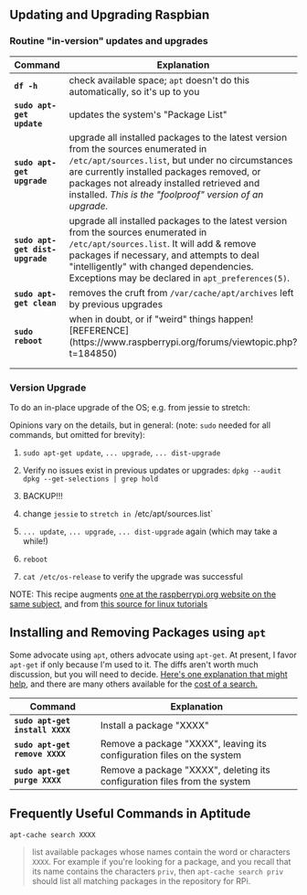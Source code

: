 ## Updating and Upgrading Raspbian 

### Routine "in-version" updates and upgrades

<html>
<head>

</head>

<body>
<table class="minimalistBlack">
<thead>
<tr>
<th>Command</th>
<th>Explanation</th>
</tr>
</thead>
<tbody>

<tr>
<td width="30%"> <b><code>df -h</code></b></td>
<td width="70%">check available space; <code>apt</code> doesn't do this automatically, so it's up to you</td>
</tr>   
<tr>
<td><b><code>sudo apt-get update</code></b></td>
<td>updates the system's "Package List"</td>
</tr>

<tr>
<td><b><code>sudo apt-get upgrade</code></b></td>
<td>upgrade all installed packages to the latest version from the sources enumerated in  <code>/etc/apt/sources.list</code>, but under no circumstances are currently installed packages removed, or packages not already installed retrieved and installed. <em>This is the "foolproof" version of an upgrade.</em></td>
</tr>
<tr>
<td><b><code>sudo apt-get dist-upgrade</code></b></td>
<td>upgrade all installed packages to the latest version from the sources enumerated in  <code>/etc/apt/sources.list</code>. It will add & remove packages if necessary, and attempts to deal "intelligently" with changed dependencies. Exceptions may be declared in <code>apt_preferences(5)</code>.</td>
</tr>
<tr>
   <td><b><code>sudo apt-get clean</code></b></td>
<td>removes the cruft from <code>/var/cache/apt/archives</code> left by previous upgrades</td>
</tr>
<tr>
   <td><b><code>sudo reboot</code></b></td>
<td>when in doubt, or if "weird" things happen! [REFERENCE](https://www.raspberrypi.org/forums/viewtopic.php?t=184850)</td>
</tr> 
<tr>
<td> </td>
<td> </td>
</tr>
<tr>
<td> </td>
<td> </td>
</tr>   
</tbody>
</table>




### Version Upgrade

To do an in-place upgrade of the OS; e.g. from jessie to stretch:

Opinions vary on the details, but in general: (note: `sudo` needed for all commands, but omitted for brevity): 

1. `sudo apt-get update`,	`... upgrade`,		 `... dist-upgrade`

2. Verify no issues exist in previous updates or upgrades:
   `dpkg --audit`
   `dpkg --get-selections | grep hold`
   
3. BACKUP!!!

4. change `jessie` to `stretch in `/etc/apt/sources.list` 

5. `... update`, `... upgrade`, `... dist-upgrade` again (which may take a while!)

6. `reboot`

7. `cat /etc/os-release` to verify the upgrade was successful 


NOTE: This recipe augments [one at the raspberrypi.org website on the same subject](https://www.raspberrypi.org/documentation/raspbian/updating.md), and from [this source for linux tutorials](https://www.howtoforge.com/tutorial/how-to-upgrade-debian-8-jessie-to-9-stretch/)

## Installing and Removing Packages using `apt` 

Some advocate using `apt`, others advocate using `apt-get`. At present, I favor `apt-get` if only because I'm used to it. The diffs aren't worth much discussion, but you will need to decide. [Here's one explanation that might help](https://itsfoss.com/apt-vs-apt-get-difference/), and there are many others available for the [cost of a search.](https://duckduckgo.com/?q=apt+vs+apt-get&t=ffnt&ia=web) 

<table class="minimalistBlack">
<thead>
<tr>
<th>Command</th>
<th>Explanation</th>
</tr>
</thead>
<tbody>

<tr>
<td width="30%"> <b><code>sudo apt-get install XXXX</code></b></td>
<td width="70%">Install a package "XXXX"</td>
</tr>   

<tr>
<td width="30%"> <b><code>sudo apt-get remove XXXX</code></b></td>
<td width="70%">Remove a package "XXXX", leaving its configuration files on the system</td>
</tr>

<tr>
<td width="30%"> <b><code>sudo apt-get purge XXXX</code></b></td>
<td width="70%">Remove a package "XXXX", deleting its configuration files from the system</td>
</tr>

</tbody>
</table>
</body>
</html>

## Frequently Useful Commands in Aptitude  

`apt-cache search XXXX`  

> list available packages whose names contain the word or characters `XXXX`. For example if you're looking for a package, and you recall that its name contains the characters `priv`, then `apt-cache search priv` should list all matching packages in the repository for RPi.




<!--- 


| &nbsp; &nbsp; &nbsp; &nbsp; &nbsp; &nbsp; &nbsp; &nbsp; &nbsp; &nbsp; &nbsp; &nbsp; &nbsp; &nbsp; &nbsp; &nbsp; &nbsp; &nbsp; &nbsp; &nbsp; &nbsp; &nbsp; &nbsp; &nbsp; &nbsp; &nbsp; &nbsp; &nbsp; &nbsp; &nbsp; &nbsp; &nbsp; &nbsp; &nbsp; &nbsp; &nbsp; &nbsp; &nbsp; &nbsp; &nbsp; &nbsp; Command &nbsp; &nbsp;  &nbsp; &nbsp; &nbsp; &nbsp; &nbsp; &nbsp; &nbsp; &nbsp; &nbsp; &nbsp; &nbsp; &nbsp; &nbsp; &nbsp; &nbsp; &nbsp; &nbsp; &nbsp; &nbsp; &nbsp; &nbsp; &nbsp; &nbsp; &nbsp; &nbsp; &nbsp; &nbsp; &nbsp; &nbsp; &nbsp; &nbsp; &nbsp; &nbsp; &nbsp; &nbsp; &nbsp; &nbsp; | Explanation |
| :---     | :---       |
| `sudo apt-get update`| updates the system's "Package List" |
| `df -h`      | check available space; `apt` doesn't! |
| `sudo apt-get upgrade` | upgrade all installed packages to the latest version from the sources enumerated in  `/etc/apt/sources.list`, but under no circumstances are currently installed packages removed, or packages not already installed retrieved and installed. This is the "foolproof" version of an upgrade. |
| `sudo apt-get dist-upgrade` | upgrade all installed packages to the latest version from the sources enumerated in  `/etc/apt/sources.list`. It will add & remove packages if necessary, and attempts to deal "intelligently" with changed dependencies. Exceptions may be declared in `apt_preferences(5)`. |  
| `sudo apt-get clean` | removes the cruft from `/var/cache/apt/archives` left by previous upgrades |
| `sudo reboot` | when in doubt, or if "weird" things happen! [REFERENCE](https://www.raspberrypi.org/forums/viewtopic.php?t=184850) |


__-------------  WORK IN PROCESS; PLEASE IGNORE (or not - up to you!) -----------------__

<!DOCTYPE html>
<html>
<head>

<style>
table.minimalistBlack {
  width: 100%;
  text-align: left;
  border-collapse: collapse;
}
table.minimalistBlack td, table.minimalistBlack th {
  border: 1px solid #000000;
  padding: 5px 4px;
}
table.minimalistBlack tbody td {
  font-size: 13px;
}
table.minimalistBlack tr:nth-child(even) {
  background: #CFD1D1;
}
table.minimalistBlack thead {
  background: #CFCFCF;
  background: -moz-linear-gradient(top, #dbdbdb 0%, #d3d3d3 66%, #CFCFCF 100%);
  background: -webkit-linear-gradient(top, #dbdbdb 0%, #d3d3d3 66%, #CFCFCF 100%);
  background: linear-gradient(to bottom, #dbdbdb 0%, #d3d3d3 66%, #CFCFCF 100%);
  border-bottom: 2px solid #000000;
}
table.minimalistBlack thead th {
  font-size: 15px;
  font-weight: bold;
  color: #000000;
  text-align: center;
}
table.minimalistBlack tfoot td {
  font-size: 14px;
}
</style>
</head>

<body>
<table class="minimalistBlack">
<thead>
<tr>
<th>head1</th>
<th>head2</th>
</tr>
</thead>
<tbody>
<tr>
<td>cell1_1</td>
<td>cell2_1</td>
</tr>
<tr>
<td>cell1_2</td>
<td>cell2_2</td>
</tr>
<tr>
<td>cell1_3</td>
<td>cell2_3</td>
</tr>
<tr>
<td>cell1_4</td>
<td>cell2_4</td>
</tr>
<tr>
<td>cell1_5</td>
<td>cell2_5</td>
</tr>
</tbody>
</table>
</body>
</html>

-->

